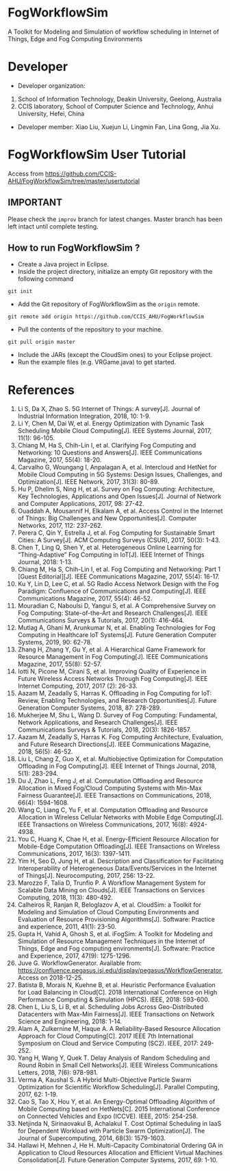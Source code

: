 # FogWorkflowSim
A Toolkit for Modeling and Simulation of workflow scheduling in Internet of Things, Edge and Fog Computing Environments
# Developer
 * Developer organization:
 1. School of Information Technology, Deakin University, Geelong, Australia
 2. CCIS laboratory, School of Computer Science and Technology, Anhui University, Hefei, China

 * Developer member: Xiao Liu, Xuejun Li, Lingmin Fan, Lina Gong, Jia Xu.

# FogWorkflowSim User Tutorial
 Access from <A href="https://github.com/CCIS-AHU/FogWorkflowSim/tree/master/usertutorial">https://github.com/CCIS-AHU/FogWorkflowSim/tree/master/usertutorial</A>

## IMPORTANT
Please check the `improv` branch for latest changes. Master branch has been left intact until complete testing.

## How to run FogWorkflowSim ?

* Create a Java project in Eclipse.
* Inside the project directory, initialize an empty Git repository with the following command
```
git init
```
* Add the Git repository of FogWorkflowSim as the `origin` remote.
```
git remote add origin https://github.com/CCIS_AHU/FogWorkflowSim
```
* Pull the contents of the repository to your machine.
```
git pull origin master
```
* Include the JARs (except the CloudSim ones) to your Eclipse project.  
* Run the example files (e.g. VRGame.java) to get started.

# References
1.	Li S, Da X, Zhao S. 5G Internet of Things: A survey[J]. Journal of Industrial Information Integration, 2018, 10: 1-9.
2.	Li Y, Chen M, Dai W, et al. Energy Optimization with Dynamic Task Scheduling Mobile Cloud Computing[J]. IEEE Systems Journal, 2017, 11(1): 96-105.
3.	Chiang M, Ha S, Chih-Lin I, et al. Clarifying Fog Computing and Networking: 10 Questions and Answers[J]. IEEE Communications Magazine, 2017, 55(4): 18-20.
4.	Carvalho G, Woungang I, Anpalagan A, et al. Intercloud and HetNet for Mobile Cloud Computing in 5G Systems: Design Issues, Challenges, and Optimization[J]. IEEE Network, 2017, 31(3): 80-89.
5.	Hu P, Dhelim S, Ning H, et al. Survey on Fog Computing: Architecture, Key Technologies, Applications and Open Issues[J]. Journal of Network and Computer Applications, 2017, 98: 27-42.
6.	Ouaddah A, Mousannif H, Elkalam A, et al. Access Control in the Internet of Things: Big Challenges and New Opportunities[J]. Computer Networks, 2017, 112: 237-262.
7.	Perera C, Qin Y, Estrella J, et al. Fog Computing for Sustainable Smart Cities: A Survey[J]. ACM Computing Surveys (CSUR), 2017, 50(3): 1-43.
8.	Chen T, Ling Q, Shen Y, et al. Heterogeneous Online Learning for “Thing-Adaptive” Fog Computing in IoT[J]. IEEE Internet of Things Journal, 2018: 1-13.
9.	Chiang M, Ha S, Chih-Lin I, et al. Fog Computing and Networking: Part 1 [Guest Editorial][J]. IEEE Communications Magazine, 2017, 55(4): 16-17.
10.	Ku Y, Lin D, Lee C, et al. 5G Radio Access Network Design with the Fog Paradigm: Confluence of Communications and Computing[J]. IEEE Communications Magazine, 2017, 55(4): 46-52.
11.	Mouradian C, Naboulsi D, Yangui S, et al. A Comprehensive Survey on Fog Computing: State-of-the-Art and Research Challenges[J]. IEEE Communications Surveys & Tutorials, 2017, 20(1): 416-464.
12.	Mutlag A, Ghani M, Arunkumar N, et al. Enabling Technologies for Fog Computing in Healthcare IoT Systems[J]. Future Generation Computer Systems, 2019, 90: 62-78.
13.	Zhang H, Zhang Y, Gu Y, et al. A Hierarchical Game Framework for Resource Management in Fog Computing[J]. IEEE Communications Magazine, 2017, 55(8): 52-57.
14.	Iotti N, Picone M, Cirani S, et al. Improving Quality of Experience in Future Wireless Access Networks Through Fog Computing[J]. IEEE Internet Computing, 2017, 2017 (2): 26-33.
15.	Aazam M, Zeadally S, Harras K. Offloading in Fog Computing for IoT: Review, Enabling Technologies, and Research Opportunities[J]. Future Generation Computer Systems, 2018, 87: 278-289.
16.	Mukherjee M, Shu L, Wang D. Survey of Fog Computing: Fundamental, Network Applications, and Research Challenges[J]. IEEE Communications Surveys & Tutorials, 2018, 20(3): 1826-1857.
17.	Aazam M, Zeadally S, Harras K. Fog Computing Architecture, Evaluation, and Future Research Directions[J]. IEEE Communications Magazine, 2018, 56(5): 46-52.
18.	Liu L, Chang Z, Guo X, et al. Multiobjective Optimization for Computation Offloading in Fog Computing[J]. IEEE Internet of Things Journal, 2018, 5(1): 283-294.
19.	Du J, Zhao L, Feng J, et al. Computation Offloading and Resource Allocation in Mixed Fog/Cloud Computing Systems with Min-Max Fairness Guarantee[J]. IEEE Transactions on Communications, 2018, 66(4): 1594-1608.
20.	Wang C, Liang C, Yu F, et al. Computation Offloading and Resource Allocation in Wireless Cellular Networks with Mobile Edge Computing[J]. IEEE Transactions on Wireless Communications, 2017, 16(8): 4924-4938.
21.	You C, Huang K, Chae H, et al. Energy-Efficient Resource Allocation for Mobile-Edge Computation Offloading[J]. IEEE Transactions on Wireless Communications, 2017, 16(3): 1397-1411.
22.	Yim H, Seo D, Jung H, et al. Description and Classification for Facilitating Interoperability of Heterogeneous Data/Events/Services in the Internet of Things[J]. Neurocomputing, 2017, 256: 13-22.
23.	Marozzo F, Talia D, Trunfio P. A Workflow Management System for Scalable Data Mining on Clouds[J]. IEEE Transactions on Services Computing, 2018, 11(3): 480-492.
24. Calheiros R, Ranjan R, Beloglazov A, et al. CloudSim: a Toolkit for Modeling and Simulation of Cloud Computing Environments and Evaluation of Resource Provisioning Algorithms[J]. Software: Practice and experience, 2011, 41(1): 23-50.
25.	Gupta H, Vahid A, Ghosh S, et al. iFogSim: A Toolkit for Modeling and Simulation of Resource Management Techniques in the Internet of Things, Edge and Fog computing environments[J]. Software: Practice and Experience, 2017, 47(9): 1275-1296.
26.	Juve G. WorkflowGenerator. Available from: https://confluence.pegasus.isi.edu/display/pegasus/WorkflowGenerator, Access on 2018-12-25.
27.	Batista B, Morais N, Kuehne B, et al. Heuristic Performance Evaluation for Load Balancing in Cloud[C]. 2018 International Conference on High Performance Computing & Simulation (HPCS). IEEE, 2018: 593-600.
28.	Chen L, Liu S, Li B, et al. Scheduling Jobs Across Geo-Distributed Datacenters with Max-Min Fairness[J]. IEEE Transactions on Network Science and Engineering, 2018: 1-14.
29. Alam A, Zulkernine M, Haque A. A Reliability-Based Resource Allocation Approach for Cloud Computing[C]. 2017 IEEE 7th International Symposium on Cloud and Service Computing (SC2). IEEE, 2017: 249-252.
30.	Yang H, Wang Y, Quek T. Delay Analysis of Random Scheduling and Round Robin in Small Cell Networks[J]. IEEE Wireless Communications Letters, 2018, 7(6): 978-981.
31.	Verma A, Kaushal S. A Hybrid Multi-Objective Particle Swarm Optimization for Scientific Workflow Scheduling[J]. Parallel Computing, 2017, 62: 1-19.
32.	Cao S, Tao X, Hou Y, et al. An Energy-Optimal Offloading Algorithm of Mobile Computing based on HetNets[C]. 2015 International Conference on Connected Vehicles and Expo (ICCVE). IEEE, 2015: 254-258.
33.	Netjinda N, Sirinaovakul B, Achalakul T. Cost Optimal Scheduling in IaaS for Dependent Workload with Particle Swarm Optimization[J]. The Journal of Supercomputing, 2014, 68(3): 1579-1603.
34.	Hallawi H, Mehnen J, He H. Multi-Capacity Combinatorial Ordering GA in Application to Cloud Resources Allocation and Efficient Virtual Machines Consolidation[J]. Future Generation Computer Systems, 2017, 69: 1-10.
